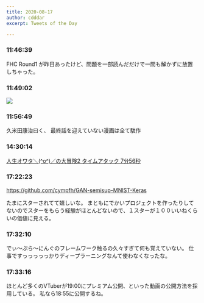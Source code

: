 ```yaml
---
title: 2020-08-17
author: cdddar
excerpt: Tweets of the Day

---
```


### 11:46:39

FHC Round1 が昨日あったけど、問題を一部読んだだけで一問も解かずに放置しちゃった。

### 11:49:02

![](https://i.imgur.com/sx6oFQY.png)

### 11:56:49

久米田康治曰く、
最終話を迎えていない漫画は全て駄作

### 14:30:14

<script type="application/javascript" src="https://embed.nicovideo.jp/watch/sm37367391/script?w=640&h=360"></script><noscript><a href="https://www.nicovideo.jp/watch/sm37367391">人生オワタ＼(^o^)／の大冒険2 タイムアタック 7分56秒</a></noscript>

### 17:22:23

https://github.com/cympfh/GAN-semisup-MNIST-Keras

たまにスターされてて嬉しいな。
まともにでかいプロジェクトを作ったりしてないのでスターをもらう経験がほとんどないので、１スターが１００いいねくらいの価値に見える。

### 17:32:10

でぃ～ぷら～にんぐのフレームワーク触るの久々すぎて何も覚えていない。
仕事ですっっっっっかりディープラーニングなんて使わなくなったな。

### 17:33:16

ほとんど多くのVTuberが19:00にプレミアム公開、といった動画の公開方法を採用している。
私なら18:55に公開するね。

